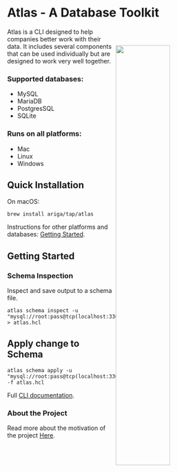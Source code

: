 
# Atlas -  A Database Toolkit

<img width="50%" align="right" style="display: block; margin:40px auto;"
     src="https://atlasgo.io/uploads/images/gopher.png"/>

Atlas is a CLI designed to help companies better work with their data. It includes several components that can
be used individually but are designed to work very well together.

### Supported databases: 
* MySQL
* MariaDB
* PostgresSQL
* SQLite

### Runs on all platforms:
* Mac
* Linux
* Windows


## Quick Installation

On macOS:

```shell
brew install ariga/tap/atlas
```

Instructions for other platforms and databases: [Getting Started](https://atlasgo.io/).

## Getting Started

### Schema Inspection

Inspect and save output to a schema file.
```shell
atlas schema inspect -u "mysql://root:pass@tcp(localhost:3306)/example" > atlas.hcl
```

## Apply change to Schema

```shell
atlas schema apply -u "mysql://root:pass@tcp(localhost:3306)/example" -f atlas.hcl
```

Full [CLI documentation](https://atlasgo.io/cli/reference). 

### About the Project
Read more about the motivation of the project [Here](https://blog.ariga.io/meet-atlas-cli/).
